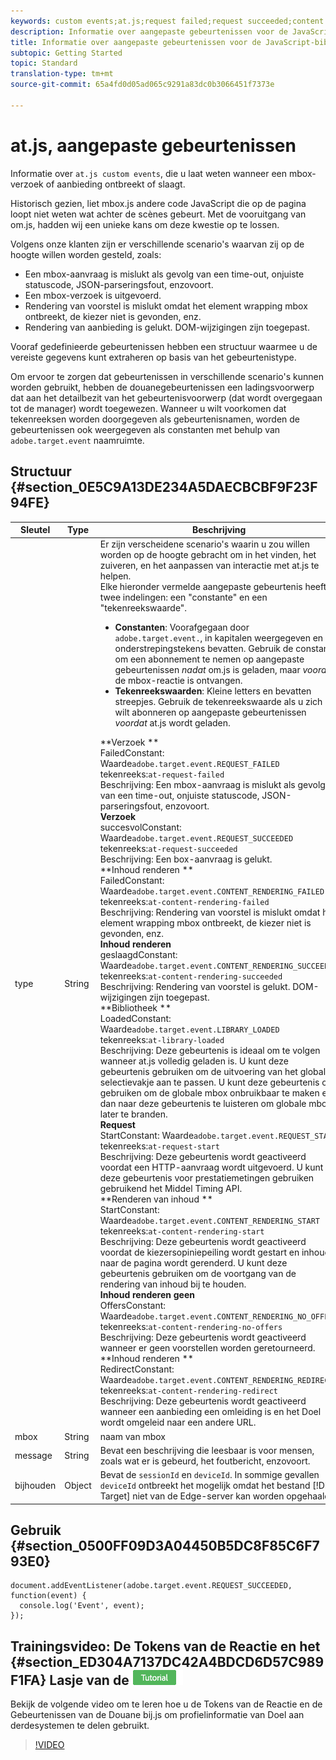 ```yaml
---
keywords: custom events;at.js;request failed;request succeeded;content rendering failed;content rendering succeeded;library loaded;request start;content rendering start;content rendering no offers;content rendering rediret
description: Informatie over aangepaste gebeurtenissen voor de JavaScript-bibliotheek Adobe Target op.js.
title: Informatie over aangepaste gebeurtenissen voor de JavaScript-bibliotheek Adobe Target op.js.
subtopic: Getting Started
topic: Standard
translation-type: tm+mt
source-git-commit: 65a4fd0d05ad065c9291a83dc0b3066451f7373e

---
```



# at.js, aangepaste gebeurtenissen

Informatie over `at.js custom events`, die u laat weten wanneer een mbox- verzoek of aanbieding ontbreekt of slaagt.

Historisch gezien, liet mbox.js andere code JavaScript die op de pagina loopt niet weten wat achter de scènes gebeurt. Met de vooruitgang van om.js, hadden wij een unieke kans om deze kwestie op te lossen.

Volgens onze klanten zijn er verschillende scenario&#39;s waarvan zij op de hoogte willen worden gesteld, zoals:

* Een mbox-aanvraag is mislukt als gevolg van een time-out, onjuiste statuscode, JSON-parseringsfout, enzovoort.
* Een mbox-verzoek is uitgevoerd.
* Rendering van voorstel is mislukt omdat het element wrapping mbox ontbreekt, de kiezer niet is gevonden, enz.
* Rendering van aanbieding is gelukt. DOM-wijzigingen zijn toegepast.

Vooraf gedefinieerde gebeurtenissen hebben een structuur waarmee u de vereiste gegevens kunt extraheren op basis van het gebeurtenistype.

Om ervoor te zorgen dat gebeurtenissen in verschillende scenario&#39;s kunnen worden gebruikt, hebben de douanegebeurtenissen een ladingsvoorwerp dat aan het detailbezit van het gebeurtenisvoorwerp (dat wordt overgegaan tot de manager) wordt toegewezen. Wanneer u wilt voorkomen dat tekenreeksen worden doorgegeven als gebeurtenisnamen, worden de gebeurtenissen ook weergegeven als constanten met behulp van `adobe.target.event` naamruimte.

## Structuur {#section_0E5C9A13DE234A5DAECBCBF9F23F94FE}

| Sleutel | Type | Beschrijving |
|--- |--- |--- |
| type | String | Er zijn verscheidene scenario&#39;s waarin u zou willen worden op de hoogte gebracht om in het vinden, het zuiveren, en het aanpassen van interactie met at.js te helpen.<br>Elke hieronder vermelde aangepaste gebeurtenis heeft twee indelingen: een &quot;constante&quot; en een &quot;tekenreekswaarde&quot;.<ul><li>**Constanten**: Voorafgegaan door `adobe.target.event.`, in kapitalen weergegeven en onderstrepingstekens bevatten. Gebruik de constante om een abonnement te nemen op aangepaste gebeurtenissen *nadat* om.js is geladen, maar *voordat* de mbox-reactie is ontvangen.</li><li>**Tekenreekswaarden**: Kleine letters en bevatten streepjes. Gebruik de tekenreekswaarde als u zich wilt abonneren op aangepaste gebeurtenissen *voordat* at.js wordt geladen.</li></ul>**Verzoek **<br>FailedConstant: Waarde`adobe.target.event.REQUEST_FAILED`<br>tekenreeks:`at-request-failed`<br>Beschrijving: Een mbox-aanvraag is mislukt als gevolg van een time-out, onjuiste statuscode, JSON-parseringsfout, enzovoort.<br>**Verzoek**<br>succesvolConstant: Waarde`adobe.target.event.REQUEST_SUCCEEDED`<br>tekenreeks:`at-request-succeeded`<br>Beschrijving: Een box-aanvraag is gelukt.<br>**Inhoud renderen **<br>FailedConstant: Waarde`adobe.target.event.CONTENT_RENDERING_FAILED`<br>tekenreeks:`at-content-rendering-failed`<br>Beschrijving: Rendering van voorstel is mislukt omdat het element wrapping mbox ontbreekt, de kiezer niet is gevonden, enz.<br>**Inhoud renderen**<br>geslaagdConstant: Waarde`adobe.target.event.CONTENT_RENDERING_SUCCEEDED`<br>tekenreeks:`at-content-rendering-succeeded`<br>Beschrijving: Rendering van voorstel is gelukt. DOM-wijzigingen zijn toegepast.<br>**Bibliotheek **<br>LoadedConstant: Waarde`adobe.target.event.LIBRARY_LOADED`<br>tekenreeks:`at-library-loaded`<br>Beschrijving: Deze gebeurtenis is ideaal om te volgen wanneer at.js volledig geladen is. U kunt deze gebeurtenis gebruiken om de uitvoering van het globale selectievakje aan te passen. U kunt deze gebeurtenis ook gebruiken om de globale mbox onbruikbaar te maken en dan naar deze gebeurtenis te luisteren om globale mbox later te branden.<br>**Request**<br>StartConstant: Waarde`adobe.target.event.REQUEST_START`<br>tekenreeks:`at-request-start`<br>Beschrijving: Deze gebeurtenis wordt geactiveerd voordat een HTTP-aanvraag wordt uitgevoerd. U kunt deze gebeurtenis voor prestatiemetingen gebruiken gebruikend het Middel Timing API.<br>**Renderen van inhoud **<br>StartConstant: Waarde`adobe.target.event.CONTENT_RENDERING_START`<br>tekenreeks:`at-content-rendering-start`<br>Beschrijving: Deze gebeurtenis wordt geactiveerd voordat de kiezersopiniepeiling wordt gestart en inhoud naar de pagina wordt gerenderd. U kunt deze gebeurtenis gebruiken om de voortgang van de rendering van inhoud bij te houden.<br>**Inhoud renderen geen**<br>OffersConstant: Waarde`adobe.target.event.CONTENT_RENDERING_NO_OFFERS`<br>tekenreeks:`at-content-rendering-no-offers`<br>Beschrijving: Deze gebeurtenis wordt geactiveerd wanneer er geen voorstellen worden geretourneerd.<br>**Inhoud renderen **<br>RedirectConstant: Waarde`adobe.target.event.CONTENT_RENDERING_REDIRECT`<br>tekenreeks:`at-content-rendering-redirect`<br>Beschrijving: Deze gebeurtenis wordt geactiveerd wanneer een aanbieding een omleiding is en het Doel wordt omgeleid naar een andere URL. |
| mbox | String | naam van mbox |
| message | String | Bevat een beschrijving die leesbaar is voor mensen, zoals wat er is gebeurd, het foutbericht, enzovoort. |
| bijhouden | Object | Bevat de `sessionId` en `deviceId`. In sommige gevallen `deviceId` ontbreekt het mogelijk omdat het bestand [!DNL Target] niet van de Edge-server kan worden opgehaald. |

## Gebruik {#section_0500FF09D3A04450B5DC8F85C6F793E0}

```
document.addEventListener(adobe.target.event.REQUEST_SUCCEEDED, function(event) { 
  console.log('Event', event); 
});
```

## Trainingsvideo: De Tokens van de Reactie en het {#section_ED304A7137DC42A4BDCD6D57C989F1FA} Lasje van de ![Zelfstudie van de Gebeurtenissen van de Douane at.js](/help/assets/tutorial.png)

Bekijk de volgende video om te leren hoe u de Tokens van de Reactie en de Gebeurtenissen van de Douane bij.js om profielinformatie van Doel aan derdesystemen te delen gebruikt.

>[!VIDEO](https://video.tv.adobe.com/v/23253/)